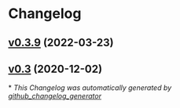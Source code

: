 # Changelog

## [v0.3.9](https://github.com/firefly-cpp/tcxreader/tree/v0.3.9) (2022-03-23)

## [v0.3](https://github.com/firefly-cpp/tcxreader/tree/v0.3) (2020-12-02)



\* *This Changelog was automatically generated by [github_changelog_generator](https://github.com/github-changelog-generator/github-changelog-generator)*
